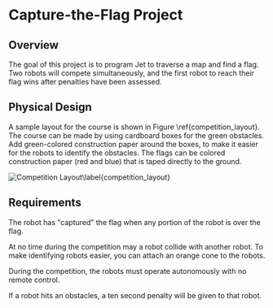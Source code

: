 # Capture-the-Flag Project

## Overview

The goal of this project is to program Jet to traverse a map and find a flag.  Two robots will compete simultaneously, and the first robot to reach their flag wins after penalties have been assessed.

## Physical Design

A sample layout for the course is shown in Figure \ref{competition_layout}.  The course can be made by using cardboard boxes for the green obstacles.  Add green-colored construction paper around the boxes, to make it easier for the robots to identify the obstacles.  The flags can be colored construction paper (red and blue) that is taped directly to the ground.

![Competition Layout\label{competition_layout}](projects/resources/capture-the-flag.png "Competition Layout")

## Requirements

The robot has "captured" the flag when any portion of the robot is over the flag.  

At no time during the competition may a robot collide with another robot. To make identifying robots easier, you can attach an orange cone to the robots.

During the competition, the robots must operate autonomously with no remote control.

If a robot hits an obstacles, a ten second penalty will be given to that robot.
